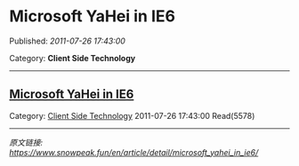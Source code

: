 # Microsoft YaHei in IE6

Published: *2011-07-26 17:43:00*

Category: __Client Side Technology__

---------

## [Microsoft YaHei in IE6](/en/article/detail/microsoft_yahei_in_ie6/)

Category: [Client Side Technology](/en/article/category/client_side_technology/) 2011-07-26 17:43:00 Read(5578)


---
*原文链接: https://www.snowpeak.fun/en/article/detail/microsoft_yahei_in_ie6/*
